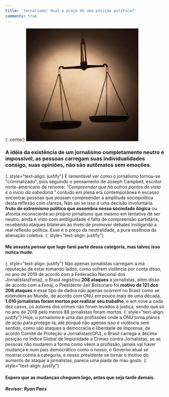 ```yaml
---
title: 'Jornalismo: Qual o preço de uma posição política?'
comments: true
---
```


{:.center}
![Balanca](/assets/balanca.jpg)
<style>
.center {
  text-align: center;
}
</style>
### A idéia da existência de um jornalismo completamente neutro é impossível, as pessoas carregam suas individualidades consigo, suas opiniões, não são autômatos sem emoções.
{: style="text-align: justify"}
É lamentável ver como o jornalismo tornou-se "criminalizado", pois seguindo o pensamento de Joseph Campbell, escritor norte-americano de renome: _"Compreender que há outros pontos de vista é o início da sabedoria."_ contudo em plena era contemporânea é escasso encontrar pessoas que possam compreender a amplitude sociopolítica desta reflexão com clareza, Não sei se isso é uma decisão involuntária **fruto do extremismo político que assombra nossa sociedade ilógica** ou afronta inconsciente ao próprio jornalismo que mesmo em tentativa de ser neutro, ainda é visto com ambiguidade e falta de compreensão partidária, recebendo ataques bilaterais ao invés de promover debates instigando a real reflexão política. Esse é o preço da neutralidade, a pura essência da alienação coletiva.
{: style="text-align: justify"}
#### Me assusta pensar que logo farei parte dessa categoria, mas talvez isso nunca mude.
{: style="text-align: justify"}
Não apenas jornalistas carregam a má reputação de estar tomando lados, como sofrem violência por conta disso, no ano de 2019 de acordo com a Federacão Nacional dos Jornalistas(Fenaj), o Brasil registrou **208 ataques** à jornalistas, além disso de acordo com a Fenaj, o Presidente Jair Bolsonaro foi **motivo de 121  dos 208 ataques** e esse tipo de dados não apenas ocorrem no Brasil como se extendem ao Mundo, de acordo com ONU em pouco mais de uma década, **1.010  jornalistas foram mortos por realizar seu trabalho**, e em nove a cada dez casos, os autores dos crimes não foram levados à justiça, sendo que só no ano de 2018 pelo menos 88 jornalistas foram mortos.
{: style="text-align: justify"}
Hoje, o jornalismo é uma das profissões onde a ONU toma planos de ação para protege-la, até porquê não apenas isso é violência sem sentido, como são ataques a democracia e liberdade de imprensa, de acordo Comitê de Proteção a Jornalistas(CPJ), o Brasil carrega a décima posição no Índice Global de Impunidade a Crimes contra Jornalistas, se as pessoas não mudarem a forma como vêem a profissão, jamais vai haver mudança e num país democrático como o nosso, o Governo atual se mostrar contra a categoria, e nosso presidente se tornar o motivo do aumento de ataque a jornalistas, parece uma piada de mau gosto.
{: style="text-align: justify"}
#### Espero que as mudanças cheguem logo, antes que seja tarde demais.

##### Revisor: Ryan Paes